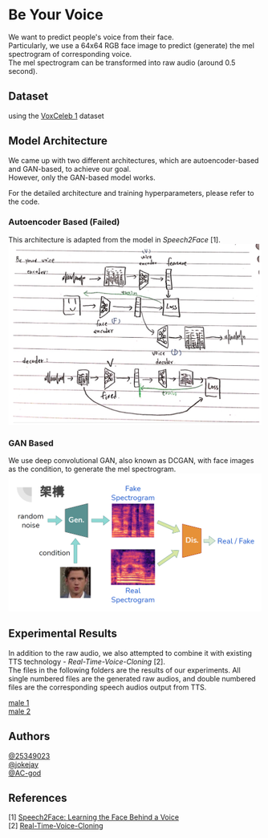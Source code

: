 # Be Your Voice
We want to predict people's voice from their face.  
Particularly, we use a 64x64 RGB face image to predict (generate) the mel spectrogram of corresponding voice.  
The mel spectrogram can be transformed into raw audio (around 0.5 second).

## Dataset
using the [VoxCeleb 1](https://www.robots.ox.ac.uk/~vgg/data/voxceleb/) dataset

## Model Architecture
We came up with two different architectures, which are autoencoder-based and GAN-based, to achieve our goal.  
However, only the GAN-based model works.

For the detailed architecture and training hyperparameters, please refer to the code.

### Autoencoder Based (Failed)
This architecture is adapted from the model in *Speech2Face* \[1\].  
![](https://github.com/25349023/Be-Your-Voice/blob/master/architecture1.png)

### GAN Based
We use deep convolutional GAN, also known as DCGAN, with face images as the condition, to generate the mel spectrogram.  
![](https://github.com/25349023/Be-Your-Voice/blob/master/architecture2.png)

## Experimental Results
In addition to the raw audio, we also attempted to combine it with existing TTS technology - *Real-Time-Voice-Cloning* [2].  
The files in the following folders are the results of our experiments. All single numbered files are the generated raw audios, and double numbered files are the corresponding speech audios output from TTS.  

[male 1](http://bit.ly/beurvoice_lowmale)  
[male 2](http://bit.ly/beurvoice_lightmale)

## Authors
[@25349023](https://github.com/25349023)  
[@jokejay](https://github.com/jokejay)  
[@AC-god](https://github.com/ac-god)

## References
\[1\]  [Speech2Face: Learning the Face Behind a Voice](https://speech2face.github.io/)  
\[2\]  [Real-Time-Voice-Cloning](https://github.com/CorentinJ/Real-Time-Voice-Cloning)
